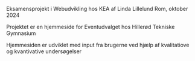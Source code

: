 Eksamensprojekt i Webudvikling hos KEA af Linda Lillelund Rom, oktober 2024

Projektet er en hjemmeside for Eventudvalget hos Hillerød Tekniske Gymnasium

Hjemmesiden er udviklet med input fra brugerne ved hjælp af kvalitatiove og kvantivative undersøgelser
